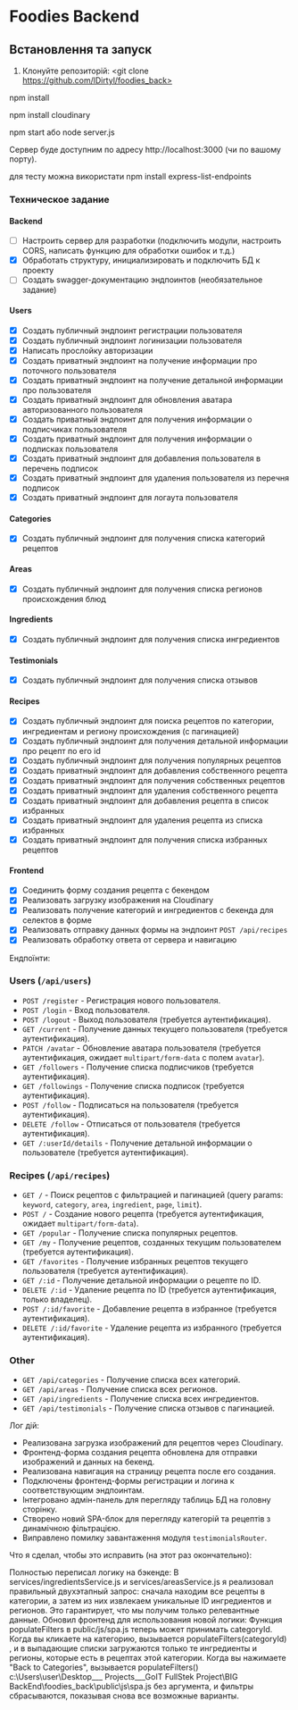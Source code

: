 
# Foodies Backend

## Встановлення та запуск

1. Клонуйте репозиторій:
<git clone https://github.com/lDirtyl/foodies_back> 

npm install

npm install cloudinary

npm start
або
node server.js

Сервер буде доступним по адресу http://localhost:3000 (чи по вашому порту).

для тесту можна використати
npm install express-list-endpoints

### Техническое задание

#### Backend
- [ ] Настроить сервер для разработки (подключить модули, настроить CORS, написать функцию для обработки ошибок и т.д.)
- [x] Обработать структуру, инициализировать и подключить БД к проекту
- [ ] Создать swagger-документацию эндпоинтов (необязательное задание)

#### Users
- [x] Создать публичный эндпоинт регистрации пользователя
- [x] Создать публичный эндпоинт логинизации пользователя
- [x] Написать прослойку авторизации
- [x] Создать приватный эндпоинт на получение информации про поточного пользователя
- [x] Создать приватный эндпоинт на получение детальной информации про пользователя
- [x] Создать приватный эндпоинт для обновления аватара авторизованного пользователя
- [x] Создать приватный эндпоинт для получения информации о подписчиках пользователя
- [x] Создать приватный эндпоинт для получения информации о подписках пользователя
- [x] Создать приватный эндпоинт для добавления пользователя в перечень подписок
- [x] Создать приватный эндпоинт для удаления пользователя из перечня подписок
- [x] Создать приватный эндпоинт для логаута пользователя

#### Categories
- [x] Создать публичный эндпоинт для получения списка категорий рецептов

#### Areas
- [x] Создать публичный эндпоинт для получения списка регионов происхождения блюд

#### Ingredients
- [x] Создать публичный эндпоинт для получения списка ингредиентов

#### Testimonials
- [x] Создать публичный эндпоинт для получения списка отзывов

#### Recipes
- [x] Создать публичный эндпоинт для поиска рецептов по категории, ингредиентам и региону происхождения (с пагинацией)
- [x] Создать публичный эндпоинт для получения детальной информации про рецепт по его id
- [x] Создать публичный эндпоинт для получения популярных рецептов
- [x] Создать приватный эндпоинт для добавления собственного рецепта
- [x] Создать приватный эндпоинт для получения собственных рецептов
- [x] Создать приватный эндпоинт для удаления собственного рецепта
- [x] Создать приватный эндпоинт для добавления рецепта в список избранных
- [x] Создать приватный эндпоинт для удаления рецепта из списка избранных
- [x] Создать приватный эндпоинт для получения списка избранных рецептов

#### Frontend
- [x] Соединить форму создания рецепта с бекендом
- [x] Реализовать загрузку изображения на Cloudinary
- [x] Реализовать получение категорий и ингредиентов с бекенда для селектов в форме
- [x] Реализовать отправку данных формы на эндпоинт `POST /api/recipes`
- [x] Реализовать обработку ответа от сервера и навигацию

Ендпоїнти:

### Users (`/api/users`)
- `POST /register` - Регистрация нового пользователя.
- `POST /login` - Вход пользователя.
- `POST /logout` - Выход пользователя (требуется аутентификация).
- `GET /current` - Получение данных текущего пользователя (требуется аутентификация).
- `PATCH /avatar` - Обновление аватара пользователя (требуется аутентификация, ожидает `multipart/form-data` с полем `avatar`).
- `GET /followers` - Получение списка подписчиков (требуется аутентификация).
- `GET /followings` - Получение списка подписок (требуется аутентификация).
- `POST /follow` - Подписаться на пользователя (требуется аутентификация).
- `DELETE /follow` - Отписаться от пользователя (требуется аутентификация).
- `GET /:userId/details` - Получение детальной информации о пользователе (требуется аутентификация).

### Recipes (`/api/recipes`)
- `GET /` - Поиск рецептов с фильтрацией и пагинацией (query params: `keyword`, `category`, `area`, `ingredient`, `page`, `limit`).
- `POST /` - Создание нового рецепта (требуется аутентификация, ожидает `multipart/form-data`).
- `GET /popular` - Получение списка популярных рецептов.
- `GET /my` - Получение рецептов, созданных текущим пользователем (требуется аутентификация).
- `GET /favorites` - Получение избранных рецептов текущего пользователя (требуется аутентификация).
- `GET /:id` - Получение детальной информации о рецепте по ID.
- `DELETE /:id` - Удаление рецепта по ID (требуется аутентификация, только владелец).
- `POST /:id/favorite` - Добавление рецепта в избранное (требуется аутентификация).
- `DELETE /:id/favorite` - Удаление рецепта из избранного (требуется аутентификация).

### Other
- `GET /api/categories` - Получение списка всех категорий.
- `GET /api/areas` - Получение списка всех регионов.
- `GET /api/ingredients` - Получение списка всех ингредиентов.
- `GET /api/testimonials` - Получение списка отзывов с пагинацией.


Лог дій:
- Реализована загрузка изображений для рецептов через Cloudinary.
- Фронтенд-форма создания рецепта обновлена для отправки изображений и данных на бекенд.
- Реализована навигация на страницу рецепта после его создания.
- Подключены фронтенд-формы регистрации и логина к соответствующим эндпоинтам.
- Інтегровано адмін-панель для перегляду таблиць БД на головну сторінку.
- Створено новий SPA-блок для перегляду категорій та рецептів з динамічною фільтрацією.
- Виправлено помилку завантаження модуля `testimonialsRouter`.



Что я сделал, чтобы это исправить (на этот раз окончательно):

Полностью переписал логику на бэкенде:
В 
services/ingredientsService.js
 и 
services/areasService.js
 я реализовал правильный двухэтапный запрос: сначала находим все рецепты в категории, а затем из них извлекаем уникальные ID ингредиентов и регионов. Это гарантирует, что мы получим только релевантные данные.
Обновил фронтенд для использования новой логики:
Функция 
populateFilters
 в 
public/js/spa.js
 теперь может принимать categoryId.
Когда вы кликаете на категорию, вызывается 
populateFilters(categoryId)
, и в выпадающие списки загружаются только те ингредиенты и регионы, которые есть в рецептах этой категории.
Когда вы нажимаете "Back to Categories", вызывается 
populateFilters()
c:\Users\user\Desktop\___ Projects\___GoIT FullStek Project\BIG BackEnd\foodies_back\public\js\spa.js
 без аргумента, и фильтры сбрасываются, показывая снова все возможные варианты.
